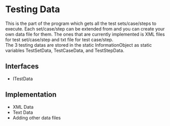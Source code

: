 # Testing Data
This is the part of the program which gets all the test sets/case/steps to execute. Each set/case/step can be extended from and you can create your own data file for them. The ones that are currently implemented is XML files for test set/case/step and txt file for test case/step.  
The 3 testing datas are stored in the static InformationObject as static variables TestSetData, TestCaseData, and TestStepData.
## Interfaces
* ITestData
## Implementation
* XML Data
* Text Data
* Adding other data files